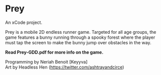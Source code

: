 # Prey
An xCode project.

Prey is a mobile 2D endless runner game. Targeted for all age groups, the game features a bunny running through a spooky forest where the player must tap the screen to make the bunny jump over obstacles in the way.

**Read Prey-GDD.pdf for more info on the game.**

Programming by Neriah Benoit [Keyyva]<br />
Art by Headless Hen (https://twitter.com/ashtrayandcirce)

